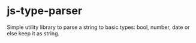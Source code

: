 # js-type-parser
Simple utility library to parse a string to basic types: bool, number, date or else keep it as string.
